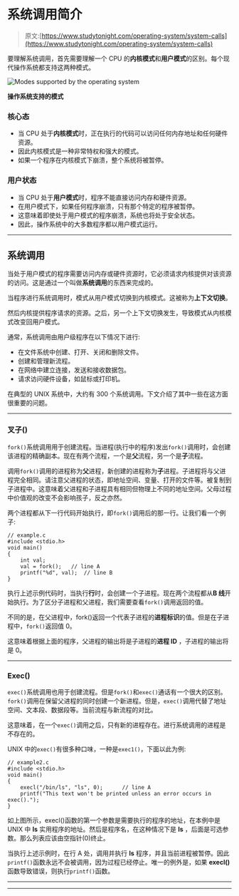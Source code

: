 # 系统调用简介

> 原文:[https://www.studytonight.com/operating-system/system-calls](https://www.studytonight.com/operating-system/system-calls)

要理解系统调用，首先需要理解一个 CPU 的**内核模式**和**用户模式**的区别。每个现代操作系统都支持这两种模式。

![Modes supported by the operating system](../Images/416adbe27e51fac5340483840336657e.png)

**操作系统支持的模式**

### 核心态

*   当 CPU 处于**内核模式**时，正在执行的代码可以访问任何内存地址和任何硬件资源。
*   因此内核模式是一种非常特权和强大的模式。
*   如果一个程序在内核模式下崩溃，整个系统将被暂停。

### 用户状态

*   当 CPU 处于**用户模式**时，程序不能直接访问内存和硬件资源。
*   在用户模式下，如果任何程序崩溃，只有那个特定的程序被暂停。
*   这意味着即使处于用户模式的程序崩溃，系统也将处于安全状态。
*   因此，操作系统中的大多数程序都以用户模式运行。

* * *

## 系统调用

当处于用户模式的程序需要访问内存或硬件资源时，它必须请求内核提供对该资源的访问。这是通过一个叫做**系统调用**的东西来完成的。

当程序进行系统调用时，模式从用户模式切换到内核模式。这被称为**上下文切换**。

然后内核提供程序请求的资源。之后，另一个上下文切换发生，导致模式从内核模式改变回用户模式。

通常，系统调用由用户级程序在以下情况下进行:

*   在文件系统中创建、打开、关闭和删除文件。
*   创建和管理新流程。
*   在网络中建立连接，发送和接收数据包。
*   请求访问硬件设备，如鼠标或打印机。

在典型的 UNIX 系统中，大约有 300 个系统调用。下文介绍了其中一些在这方面很重要的问题。

* * *

### 叉子()

`fork()`系统调用用于创建流程。当进程(执行中的程序)发出`fork()`调用时，会创建该进程的精确副本。现在有两个流程，一个是**父**流程，另一个是**子**流程。

调用`fork()`调用的进程称为**父**进程，新创建的进程称为**子**进程。子进程将与父进程完全相同。请注意父进程的状态，即地址空间、变量、打开的文件等。被复制到子进程中。这意味着父进程和子进程具有相同但物理上不同的地址空间。父母过程中价值观的改变不会影响孩子，反之亦然。

两个进程都从下一行代码开始执行，即`fork()`调用后的那一行。让我们看一个例子:

```
// example.c
#include <stdio.h>
void main() 
{
    int val;  
    val = fork();   // line A
    printf("%d", val);  // line B
}
```

执行上述示例代码时，当执行**行**时，会创建一个子进程。现在两个流程都从**B 线**开始执行。为了区分子进程和父进程，我们需要查看`fork()`调用返回的值。

不同的是，在父进程中，fork()返回一个代表子进程的**进程标识**的值。但是在子进程中，`fork()`返回值 0。

这意味着根据上面的程序，父进程的输出将是子进程的**进程 ID** ，子进程的输出将是 0。

* * *

### Exec()

`exec()`系统调用也用于创建流程。但是`fork()`和`exec()`通话有一个很大的区别。`fork()`调用在保留父进程的同时创建一个新进程。但是，`exec()`调用代替了地址空间、文本段、数据段等。当前流程与新流程的对比。

这意味着，在一个`exec()`调用之后，只有新的进程存在。进行系统调用的进程是不存在的。

UNIX 中的`exec()`有很多种口味，一种是`exec1()`，下面以此为例:

```
// example2.c
#include <stdio.h>
void main() 
{
    execl("/bin/ls", "ls", 0);      // line A
    printf("This text won't be printed unless an error occurs in exec().");
}
```

如上图所示，execl()函数的第一个参数是需要执行的程序的地址，在本例中是 UNIX 中 **ls** 实用程序的地址。然后是程序名，在这种情况下是 **ls** ，后面是可选参数。那么列表应该由空指针(0)终止。

当执行上述示例时，在行 A 处，调用并执行 **ls** 程序，并且当前进程被暂停。因此`printf()`函数永远不会被调用，因为过程已经停止。唯一的例外是，如果 **execl()** 函数导致错误，则执行`printf()`函数。

* * *

* * *